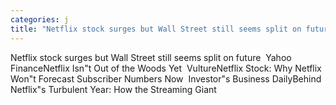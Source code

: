 ```yaml
---
categories: j
title: "Netflix stock surges but Wall Street still seems split on future  Yahoo Finance"
---
```

Netflix stock surges but Wall Street still seems split on future&nbsp;&nbsp;Yahoo FinanceNetflix Isn"t Out of the Woods Yet&nbsp;&nbsp;VultureNetflix Stock: Why Netflix Won"t Forecast Subscriber Numbers Now&nbsp;&nbsp;Investor"s Business DailyBehind Netflix"s Turbulent Year: How the Streaming Giant 